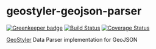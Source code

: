 # geostyler-geojson-parser

[![Greenkeeper badge](https://badges.greenkeeper.io/geostyler/geostyler-geojson-parser.svg)](https://greenkeeper.io/)
[![Build Status](https://travis-ci.com/geostyler/geostyler-geojson-parser.svg?branch=master)](https://travis-ci.com/geostyler/geostyler-geojson-parser)
[![Coverage Status](https://coveralls.io/repos/github/geostyler/geostyler-geojson-parser/badge.svg?branch=master)](https://coveralls.io/github/geostyler/geostyler-geojson-parser?branch=master)

[GeoStyler](https://github.com/geostyler/geostyler/) Data Parser implementation for GeoJSON
